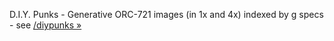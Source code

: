D.I.Y. Punks - Generative ORC-721 images (in 1x and 4x) indexed by g specs - see  [/diypunks »](./)
